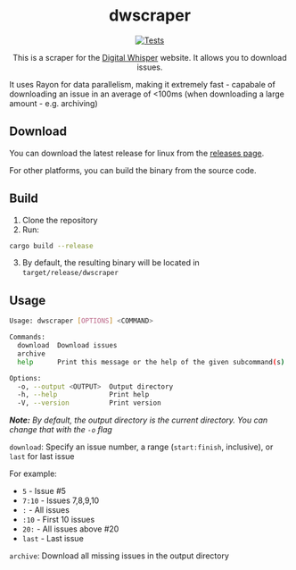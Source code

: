 <div align="center">

# dwscraper

[![Tests](https://github.com/orellazri/dwscraper/actions/workflows/tests.yml/badge.svg)](https://github.com/orellazri/dwscraper/actions/workflows/tests.yml)

This is a scraper for the [Digital Whisper](https://digitalwhisper.co.il) website. It allows you to download issues.

</div>

It uses Rayon for data parallelism, making it extremely fast - capabale of downloading an issue in an average of <100ms (when downloading a large amount - e.g. archiving)

## Download
You can download the latest release for linux from the [releases page](https://github.com/orellazri/dwscraper/releases).

For other platforms, you can build the binary from the source code.

## Build

1. Clone the repository
2. Run:

```bash
cargo build --release
```

3. By default, the resulting binary will be located in `target/release/dwscraper`

## Usage

```bash
Usage: dwscraper [OPTIONS] <COMMAND>

Commands:
  download  Download issues
  archive
  help      Print this message or the help of the given subcommand(s)

Options:
  -o, --output <OUTPUT>  Output directory
  -h, --help             Print help
  -V, --version          Print version
```

_**Note:** By default, the output directory is the current directory. You can change that with the `-o` flag_

`download`: Specify an issue number, a range (`start:finish`, inclusive), or `last` for last issue

For example:

- `5` - Issue #5
- `7:10` - Issues 7,8,9,10
- `:` - All issues
- `:10` - First 10 issues
- `20:` - All issues above #20
- `last` - Last issue

`archive`: Download all missing issues in the output directory
